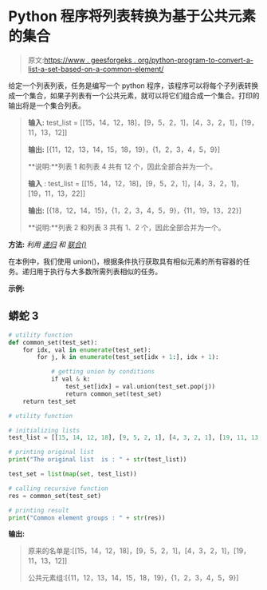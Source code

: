 # Python 程序将列表转换为基于公共元素的集合

> 原文:[https://www . geesforgeks . org/python-program-to-convert-a-list-a-set-based-on-a-common-element/](https://www.geeksforgeeks.org/python-program-to-convert-a-list-to-a-set-based-on-a-common-element/)

给定一个列表列表，任务是编写一个 python 程序，该程序可以将每个子列表转换成一个集合，如果子列表有一个公共元素，就可以将它们组合成一个集合。打印的输出将是一个集合列表。

> **输入:** test_list = [[15，14，12，18]，[9，5，2，1]，[4，3，2，1]，[19，11，13，12]]
> 
> **输出:** [{11，12，13，14，15，18，19}，{1，2，3，4，5，9}]
> 
> **说明:**列表 1 和列表 4 共有 12 个，因此全部合并为一个。
> 
> **输入** : test_list = [[15，14，12，18]，[9，5，2，1]，[4，3，2，1]，[19，11，13，22]]
> 
> **输出:** [{18，12，14，15}，{1，2，3，4，5，9}，{11，19，13，22}]
> 
> **说明:**列表 2 和列表 3 共有 1、2 个，因此全部合并为一个。

**方法:** *利用* [*递归*](https://www.geeksforgeeks.org/recursion-in-python/) *和* [*联合()*](https://www.geeksforgeeks.org/union-function-python/)

在本例中，我们使用 union()，根据条件执行获取具有相似元素的所有容器的任务。递归用于执行与大多数所需列表相似的任务。

**示例:**

## 蟒蛇 3

```py
# utility function
def common_set(test_set):
    for idx, val in enumerate(test_set):
        for j, k in enumerate(test_set[idx + 1:], idx + 1):

            # getting union by conditions
            if val & k:
                test_set[idx] = val.union(test_set.pop(j))
                return common_set(test_set)
    return test_set

# utility function

# initializing lists
test_list = [[15, 14, 12, 18], [9, 5, 2, 1], [4, 3, 2, 1], [19, 11, 13, 12]]

# printing original list
print("The original list  is : " + str(test_list))

test_set = list(map(set, test_list))

# calling recursive function
res = common_set(test_set)

# printing result
print("Common element groups : " + str(res))
```

**输出:**

> 原来的名单是:[[15，14，12，18]，[9，5，2，1]，[4，3，2，1]，[19，11，13，12]]
> 
> 公共元素组:[{11，12，13，14，15，18，19}，{1，2，3，4，5，9}]